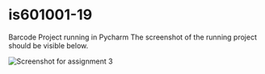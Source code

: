 # is601001-19
Barcode Project running in Pycharm
The screenshot of the running project should be visible below. 

![Screenshot for assignment 3](dockerhw2.jpg)
